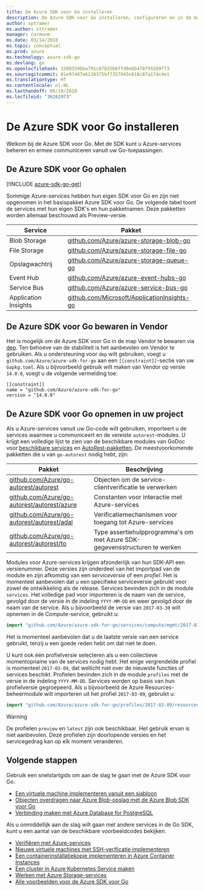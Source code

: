 ```yaml
---
title: De Azure SDK voor Go installeren
description: De Azure SDK voor Go installeren, configureren en in de map Vendor bewaren.
author: sptramer
ms.author: sttramer
manager: carmonm
ms.date: 03/14/2018
ms.topic: conceptual
ms.prod: azure
ms.technology: azure-sdk-go
ms.devlang: go
ms.openlocfilehash: 3388359bba791c87025b6ffd0e6b476f95589f73
ms.sourcegitcommit: 81e97407e6139375bf7357045e818c87a17dcde1
ms.translationtype: HT
ms.contentlocale: nl-NL
ms.lasthandoff: 06/19/2018
ms.locfileid: "36262973"
---
```

# <a name="install-the-azure-sdk-for-go"></a>De Azure SDK voor Go installeren

Welkom bij de Azure SDK voor Go. Met de SDK kunt u Azure-services beheren en ermee communiceren vanuit uw Go-toepassingen.

## <a name="get-the-azure-sdk-for-go"></a>De Azure SDK voor Go ophalen

[!INCLUDE [azure-sdk-go-get](includes/azure-sdk-go-get.md)]

Sommige Azure-services hebben hun eigen SDK voor Go en zijn niet opgenomen in het basispakket Azure SDK voor Go. De volgende tabel toont de services met hun eigen SDK's en hun pakketnamen. Deze pakketten worden allemaal beschouwd als Preview-versie.

| Service | Pakket |
|---------|---------|
| Blob Storage | [github.com/Azure/azure-storage-blob-go](https://github.com/Azure/azure-storage-blob-go) |
| File Storage | [github.com/Azure/azure-storage-file-go](https://github.com/Azure/azure-storage-file-go) |
| Opslagwachtrij | [github.com/Azure/azure-storage-queue-go](https://github.com/Azure/azure-storage-queue-go) |
| Event Hub | [github.com/Azure/azure-event-hubs-go](https://github.com/Azure/azure-event-hubs-go) |
| Service Bus | [github.com/Azure/azure-service-bus-go](https://github.com/Azure/azure-service-bus-go) |
| Application Insights | [github.com/Microsoft/ApplicationInsights-go](https://github.com/Microsoft/ApplicationInsights-go) |

## <a name="vendor-the-azure-sdk-for-go"></a>De Azure SDK voor Go bewaren in Vendor

Het is mogelijk om de Azure SDK voor Go in de map Vendor te bewaren via [dep](https://github.com/golang/dep). Ten behoeve van de stabiliteit is het aanbevolen om Vendor te gebruiken. Als u ondersteuning voor `dep` wilt gebruiken, voegt u `github.com/Azure/azure-sdk-for-go` aan een `[[constraint]]`-sectie van uw `Gopkg.toml`. Als u bijvoorbeeld gebruik wilt maken van Vendor op versie `14.0.0`, voegt u de volgende vermelding toe:

```
[[constraint]]
name = "github.com/Azure/azure-sdk-for-go"
version = "14.0.0"
```

## <a name="include-the-azure-sdk-for-go-in-your-project"></a>De Azure SDK voor Go opnemen in uw project

Als u Azure-services vanuit uw Go-code wilt gebruiken, importeert u de services waarmee u communiceert en de vereiste `autorest`-modules.
U krijgt een volledige lijst te zien van de beschikbare modules van GoDoc voor [beschikbare services](https://godoc.org/github.com/Azure/azure-sdk-for-go) en [AutoRest-pakketten](https://godoc.org/github.com/Azure/go-autorest). De meestvoorkomende pakketten die u van `go-autorest` nodig hebt, zijn:

| Pakket | Beschrijving |
|---------|-------------|
| [github.com/Azure/go-autorest/autorest][autorest] | Objecten om de service-clientverificatie te verwerken |
| [github.com/Azure/go-autorest/autorest/azure][autorest/azure] | Constanten voor interactie met Azure-services |
| [github.com/Azure/go-autorest/autorest/adal][autorest/adal] | Verificatiemechanismen voor toegang tot Azure-services |
| [github.com/Azure/go-autorest/autorest/to][autorest/to] | Type assertiehulpprogramma's om met Azure SDK-gegevensstructuren te werken |

[autorest]: https://godoc.org/github.com/Azure/go-autorest/autorest
[autorest/azure]: https://godoc.org/github.com/Azure/go-autorest/autorest/azure
[autorest/adal]: https://godoc.org/github.com/Azure/go-autorest/autorest/adal
[autorest/to]: https://godoc.org/github.com/Azure/go-autorest/autorest/to

Modules voor Azure-services krijgen afzonderlijk van hun SDK-API een versienummer. Deze versies zijn onderdeel van het importpad van de module en zijn afkomstig van een _serviceversie_ of een _profiel_. Het is momenteel aanbevolen dat u een specifieke serviceversie gebruikt voor zowel de ontwikkeling als de release. Services bevinden zich in de module `services`. Het volledige pad voor importeren is de naam van de service, gevolgd door de versie in de indeling `YYYY-MM-DD` en weer gevolgd door de naam van de service. Als u bijvoorbeeld de versie van `2017-03-30` wilt opnemen in de Compute-service, gebruikt u:

```go
import "github.com/Azure/azure-sdk-for-go/services/compute/mgmt/2017-03-30/compute"
```

Het is momenteel aanbevolen dat u de laatste versie van een service gebruikt, tenzij u een goede reden hebt om dat niet te doen.

U kunt ook één profielversie selecteren als u een collectieve momentopname van de services nodig hebt. Het enige vergrendelde profiel is momenteel `2017-03-09`, dat wellicht niet over de nieuwste functies of services beschikt. Profielen bevinden zich in de module `profiles` met de versie in de indeling `YYYY-MM-DD`. Services worden op basis van hun profielversie gegroepeerd. Als u bijvoorbeeld de Azure Resources-beheermodule wilt importeren uit het profiel `2017-03-09`, gebruikt u:

```go
import "github.com/Azure/azure-sdk-for-go/profiles/2017-03-09/resources/mgmt/resources"
```

> [!WARNING]
> De profielen `preview` en `latest` zijn ook beschikbaar. Het gebruik ervan is niet aanbevolen. Deze profielen zijn doorlopende versies en het servicegedrag kan op elk moment veranderen.

## <a name="next-steps"></a>Volgende stappen

Gebruik een snelstartgids om aan de slag te gaan met de Azure SDK voor Go.

* [Een virtuele machine implementeren vanuit een sjabloon](azure-sdk-go-qs-vm.md)
* [Objecten overdragen naar Azure Blob-opslag met de Azure Blob SDK voor Go](/azure/storage/blobs/storage-quickstart-blobs-go?toc=%2fgo%2fazure%2ftoc.json)
* [Verbinding maken met Azure Database for PostgreSQL](/azure/postgresql/connect-go?toc=%2fgo%2fazure%2ftoc.json)

Als u onmiddellijk aan de slag wilt gaan met andere services in de Go SDK, kunt u een aantal van de beschikbare voorbeeldcodes bekijken.

* [Verifiëren met Azure-services](https://github.com/Azure-Samples/azure-sdk-for-go-samples/tree/master/iam)
* [Nieuwe virtuele machines met SSH-verificatie implementeren](https://github.com/Azure-Samples/azure-sdk-for-go-samples/tree/master/compute)
* [Een containerinstallatiekopie implementeren in Azure Container Instances](https://github.com/Azure-Samples/azure-sdk-for-go-samples/tree/master/containerinstance)
* [Een cluster in Azure Kubernetes Service maken](https://github.com/Azure-Samples/azure-sdk-for-go-samples/tree/master/containerservice)
* [Werken met Azure Storage-services](https://github.com/Azure-Samples/azure-sdk-for-go-samples/tree/master/storage)
* [Alle voorbeelden voor de Azure SDK voor Go](https://github.com/azure-samples/azure-sdk-for-go-samples)
